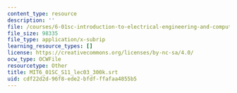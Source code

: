 ```yaml
---
content_type: resource
description: ''
file: /courses/6-01sc-introduction-to-electrical-engineering-and-computer-science-i-spring-2011/cdf22d2d96f8ede2bfdfffafaa4855b5_MIT6_01SC_S11_lec03_300k.srt
file_size: 98335
file_type: application/x-subrip
learning_resource_types: []
license: https://creativecommons.org/licenses/by-nc-sa/4.0/
ocw_type: OCWFile
resourcetype: Other
title: MIT6_01SC_S11_lec03_300k.srt
uid: cdf22d2d-96f8-ede2-bfdf-ffafaa4855b5
---
```

